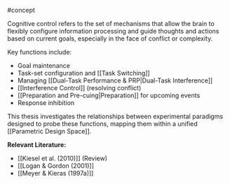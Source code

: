 #concept

Cognitive control refers to the set of mechanisms that allow the brain to flexibly configure information processing and guide thoughts and actions based on current goals, especially in the face of conflict or complexity.

Key functions include:

- Goal maintenance
- Task-set configuration and [[Task Switching]]
- Managing [[Dual-Task Performance & PRP|Dual-Task Interference]]
- [[Interference Control]] (resolving conflict)
- [[Preparation and Pre-cuing|Preparation]] for upcoming events
- Response inhibition

This thesis investigates the relationships between experimental paradigms designed to probe these functions, mapping them within a unified [[Parametric Design Space]].

**Relevant Literature:**

- [[Kiesel et al. (2010)]] (Review)
- [[Logan & Gordon (2001)]]
- [[Meyer & Kieras (1997a)]]